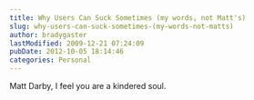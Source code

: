 ```yaml
---
title: Why Users Can Suck Sometimes (my words, not Matt's)
slug: why-users-can-suck-sometimes-(my-words-not-matts)
author: bradygaster
lastModified: 2009-12-21 07:24:09
pubDate: 2012-10-05 18:14:46
categories: Personal
---
```


<a>Matt Darby,</a>  I feel you are a kindered soul.
